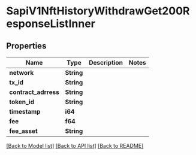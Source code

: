 # SapiV1NftHistoryWithdrawGet200ResponseListInner

## Properties

Name | Type | Description | Notes
------------ | ------------- | ------------- | -------------
**network** | **String** |  | 
**tx_id** | **String** |  | 
**contract_adrress** | **String** |  | 
**token_id** | **String** |  | 
**timestamp** | **i64** |  | 
**fee** | **f64** |  | 
**fee_asset** | **String** |  | 

[[Back to Model list]](../README.md#documentation-for-models) [[Back to API list]](../README.md#documentation-for-api-endpoints) [[Back to README]](../README.md)


